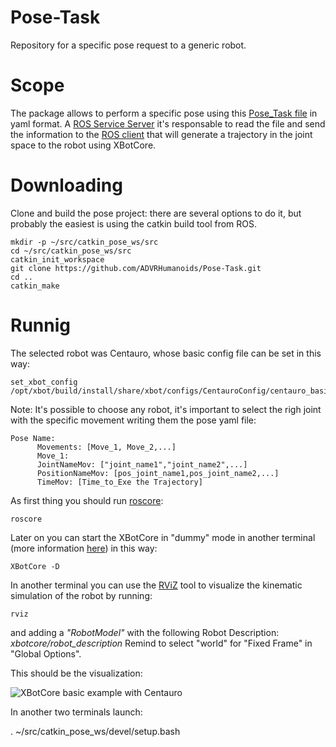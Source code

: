 # Pose-Task
Repository for a specific pose request to a generic robot.

# Scope

The package allows to perform a specific pose using this [Pose_Task file](https://github.com/ADVRHumanoids/Pose-Task/blob/master/configs/Pose_Task.yaml) in yaml format.
A [ROS Service Server](https://github.com/ADVRHumanoids/Pose-Task/blob/master/src/pose_targetSrv.cpp) it's responsable to read the file and send the information to the [ROS client](https://github.com/ADVRHumanoids/Pose-Task/blob/master/src/pose_talker.cpp) that  will generate a trajectory in the joint space to the robot using XBotCore.

# Downloading

Clone and build the pose project: there are several options to do it, but probably the easiest is using the catkin build tool from ROS.

```
mkdir -p ~/src/catkin_pose_ws/src
cd ~/src/catkin_pose_ws/src
catkin_init_workspace
git clone https://github.com/ADVRHumanoids/Pose-Task.git
cd ..
catkin_make
```

# Runnig

The selected robot was Centauro, whose basic config file can be set in this way:

```
set_xbot_config /opt/xbot/build/install/share/xbot/configs/CentauroConfig/centauro_basic.yaml
```

Note: It's possible to choose any robot, it's important to select the righ joint with the specific movement writing them the pose yaml file:


    Pose Name:
          Movements: [Move_1, Move_2,...]
          Move_1:
          JointNameMov: ["joint_name1","joint_name2",...]
          PositionNameMov: [pos_joint_name1,pos_joint_name2,...]
          TimeMov: [Time_to_Exe the Trajectory]


As first thing you should run [roscore](http://wiki.ros.org/roscore):

```
roscore
```

Later on you can start the XBotCore in "dummy" mode in another terminal (more information [here](https://github.com/ADVRHumanoids/XBotControl/wiki/Quick-XBotCore-Start)) in this way:

```
XBotCore -D
```

In another terminal you can use the [RViZ](http://wiki.ros.org/rviz) tool to visualize the kinematic simulation of the robot by running:

```
rviz
```
and adding a _"RobotModel"_ with the following Robot Description: _xbotcore/robot_description_
Remind to select "world" for "Fixed Frame" in "Global Options".

This should be the visualization:

![XBotCore basic example with Centauro](https://github.com/ADVRHumanoids/XBotControl/blob/master/xbotcore_centauro_basic.png)

In another two terminals launch:

. ~/src/catkin_pose_ws/devel/setup.bash

